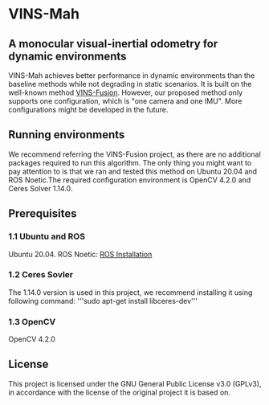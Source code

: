 # VINS-Mah
## A monocular visual-inertial odometry for dynamic environments
VINS-Mah achieves better performance in dynamic environments than the baseline methods while not degrading in static scenarios. It is built on the well-known method [VINS-Fusion](https://github.com/HKUST-Aerial-Robotics/VINS-Fusion.git). However, our proposed method only supports one configuration, which is "one camera and one IMU". More configurations might be developed in the future.
## Running environments
We recommend referring the VINS-Fusion project, as there are no additional packages required to  run this algorithm. The only thing you might want to pay attention to is that we ran and tested this method on Ubuntu 20.04 and ROS Noetic.The required configuration environment is OpenCV 4.2.0 and Ceres Solver 1.14.0.

## Prerequisites
### 1.1 Ubuntu and ROS
Ubuntu 20.04.
ROS Noetic: [ROS Installation](edge)
### 1.2 Ceres Sovler
The 1.14.0 version is used in this project, we recommend installing it using following command:
'''sudo apt-get install libceres-dev'''
### 1.3 OpenCV
OpenCV 4.2.0
## License
This project is licensed under the GNU General Public License v3.0 (GPLv3), in accordance with the license of the original project it is based on.
